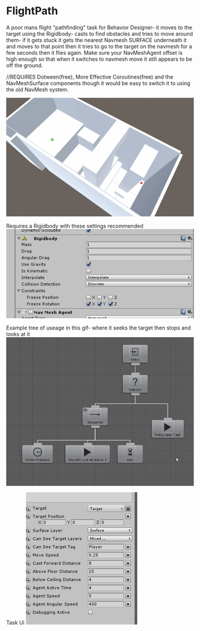 # FlightPath
A poor mans flight "pathfinding" task for Behavior Designer- it moves to the target using the Rigidbody- casts to find
obstacles and tries to move around them- if it gets stuck it gets the nearest Navmesh SURFACE underneath it and moves to that point
then it tries to go to the target on the navmesh for a few seconds then it flies again. Make sure your NavMeshAgent offset is high enough so that when it switches to navmesh move it still appears to be off the ground.

//REQUIRES Dotween(free), More Effective Coroutines(free) and the NavMeshSurface components though it would be easy to switch it to using the old NavMesh system.

![Example gif](/Liced1.gif)

Requires a Rigidbody with these settings recommended
![Rb settings](/rb.png)

Example tree of useage in this gif- where it seeks the target then stops and looks at it
![Example tree](/extree.png)

Task Ui
![Task Ui](/ui.png)
